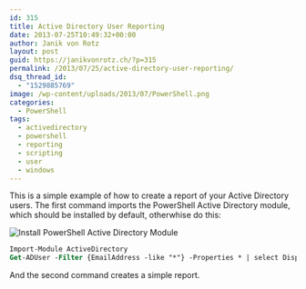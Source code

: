 ```yaml
---
id: 315
title: Active Directory User Reporting
date: 2013-07-25T10:49:32+00:00
author: Janik von Rotz
layout: post
guid: https://janikvonrotz.ch/?p=315
permalink: /2013/07/25/active-directory-user-reporting/
dsq_thread_id:
  - "1529885769"
image: /wp-content/uploads/2013/07/PowerShell.png
categories:
  - PowerShell
tags:
  - activedirectory
  - powershell
  - reporting
  - scripting
  - user
  - windows
---
```

This is a simple example of how to create a report of your Active Directory users.
The first command imports the PowerShell Active Directory module, which should be installed by default, otherwhise do this:

![Install PowerShell Active Directory Module](https://janikvonrotz.ch/wp-content/uploads/2013/07/2013-07-25-11_43_24-Windows-Funktionen.png)

```ps
Import-Module ActiveDirectory
Get-ADUser -Filter {EmailAddress -like "*"} -Properties * | select DisplayName, GivenName, Name, Surname, mail, SamAccountName, Department, Title, extensionAttribute1, extensionAttribute2 | Out-GridView
```

And the second command creates a simple report.